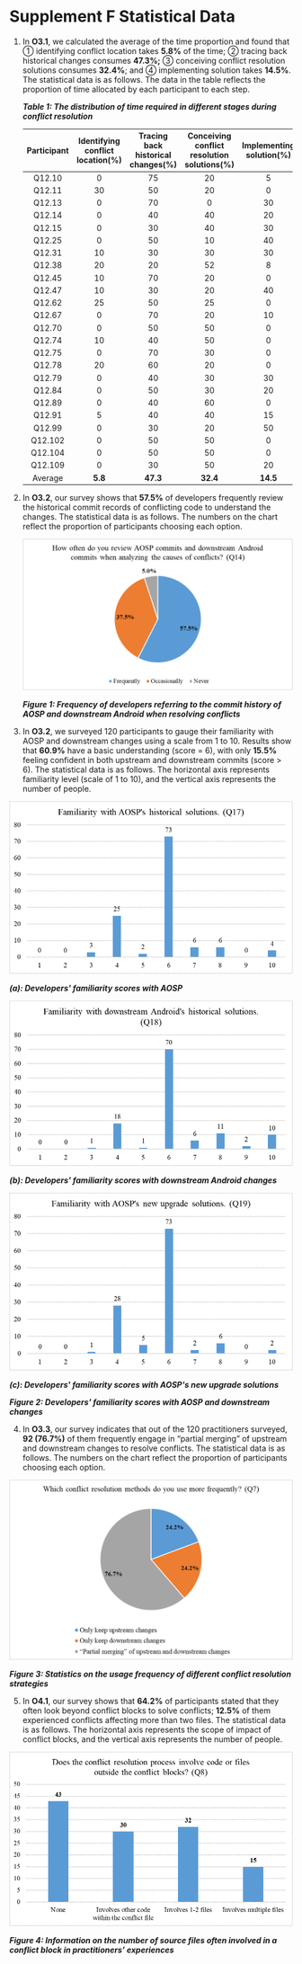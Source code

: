 # Supplement F Statistical Data

1. In **O3.1**, we calculated the average of the time proportion and found that ① identifying conflict location takes **5.8%** of the time; ② tracing back historical changes consumes **47.3%;**  ③ conceiving conflict resolution solutions consumes **32.4%**; and ④ implementing solution takes **14.5%**.  The statistical data is as follows. The data in the table reflects the proportion of time allocated by each participant to each step.

   ***Table 1: The distribution of time required in different stages during conflict resolution***
   
   | Participant | Identifying conflict location(%) | Tracing back historical changes(%) | Conceiving conflict resolution solutions(%) | Implementing solution(%) |
   | :---------: | :------------------------------: | :--------------------------------: | :-----------------------------------------: | :----------------------: |
   |   Q12.10    |                0                 |                 75                 |                     20                      |            5             |
   |   Q12.11    |                30                |                 50                 |                     20                      |            0             |
   |   Q12.13    |                0                 |                 70                 |                      0                      |            30            |
   |   Q12.14    |                0                 |                 40                 |                     40                      |            20            |
   |   Q12.15    |                0                 |                 30                 |                     40                      |            30            |
   |   Q12.25    |                0                 |                 50                 |                     10                      |            40            |
   |   Q12.31    |                10                |                 30                 |                     30                      |            30            |
   |   Q12.38    |                20                |                 20                 |                     52                      |            8             |
   |   Q12.45    |                10                |                 70                 |                     20                      |            0             |
   |   Q12.47    |                10                |                 30                 |                     20                      |            40            |
   |   Q12.62    |                25                |                 50                 |                     25                      |            0             |
   |   Q12.67    |                0                 |                 70                 |                     20                      |            10            |
   |   Q12.70    |                0                 |                 50                 |                     50                      |            0             |
   |   Q12.74    |                10                |                 40                 |                     50                      |            0             |
   |   Q12.75    |                0                 |                 70                 |                     30                      |            0             |
   |   Q12.78    |                20                |                 60                 |                     20                      |            0             |
   |   Q12.79    |                0                 |                 40                 |                     30                      |            30            |
   |   Q12.84    |                0                 |                 50                 |                     30                      |            20            |
   |   Q12.89    |                0                 |                 40                 |                     60                      |            0             |
   |   Q12.91    |                5                 |                 40                 |                     40                      |            15            |
   |   Q12.99    |                0                 |                 30                 |                     20                      |            50            |
   |   Q12.102   |                0                 |                 50                 |                     50                      |            0             |
   |   Q12.104   |                0                 |                 50                 |                     50                      |            0             |
   |   Q12.109   |                0                 |                 30                 |                     50                      |            20            |
   |   Average   |             **5.8**              |              **47.3**              |                  **32.4**                   |         **14.5**         |
   
2. In **O3.2**, our survey shows that **57.5%** of developers frequently review the historical commit records of conflicting code to understand the changes.   The statistical data is as follows. The numbers on the chart reflect the proportion of participants choosing each option.

   ![Q14](./fig/Q14.png)

   ***Figure 1: Frequency of developers referring to the commit history of AOSP and downstream Android when resolving conflicts***

2. In **O3.2**, we surveyed 120 participants to gauge their familiarity with AOSP and downstream changes using a scale from 1 to 10. Results show that **60.9%** have a basic understanding (score = 6), with only **15.5%** feeling confident in both upstream and downstream commits (score > 6). The statistical data is as follows. The horizontal axis represents familiarity level (scale of 1 to 10), and the vertical axis represents the number of people.

![Q17](./fig/Q17.png)

***(a): Developers' familiarity scores with AOSP***

![Q18](./fig/Q18.png)

***(b): Developers' familiarity scores with downstream Android changes*** 

![Q19](./fig/Q19.png)

***(c): Developers' familiarity scores with AOSP's new upgrade solutions***

***Figure 2:  Developers' familiarity scores with AOSP and downstream changes***

4. In **O3.3**, our survey indicates that out of the 120 practitioners surveyed, **92 (76.7%)** of them frequently engage in “partial merging” of upstream and downstream changes to resolve conflicts.  The statistical data is as follows. The numbers on the chart reflect the proportion of participants choosing each option.

![Q7](./fig/Q7.png)

***Figure 3: Statistics on the usage frequency of different conflict resolution strategies***

5. In **O4.1**, our survey shows that **64.2%** of participants stated that they often look beyond conflict blocks to solve conflicts; **12.5%** of them experienced conflicts affecting more than two files.  The statistical data is as follows. The horizontal axis represents the scope of impact of conflict blocks, and the vertical axis represents the number of people.

![Q8](./fig/Q8.png)

***Figure 4: Information on the number of source files often involved in a conflict block in practitioners’ experiences***
